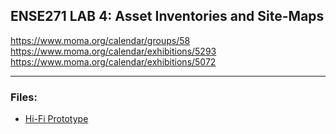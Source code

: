 ## ENSE271 LAB 4: Asset Inventories and Site-Maps

https://www.moma.org/calendar/groups/58
https://www.moma.org/calendar/exhibitions/5293
https://www.moma.org/calendar/exhibitions/5072

***
### Files:

* [Hi-Fi Prototype](https://github.com/dav1dk1m/ENSE271-Portfolio/blob/main/LAB/lab2/sitemap_DongYun%20Kim.png)

